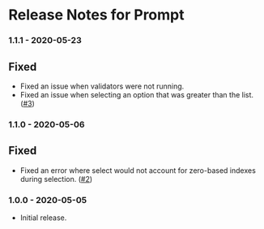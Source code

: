 # Release Notes for Prompt

### 1.1.1 - 2020-05-23

## Fixed
- Fixed an issue when validators were not running.
- Fixed an issue when selecting an option that was greater than the list. ([#3](https://github.com/pixelandtonic/prompt/issues/3))

### 1.1.0 - 2020-05-06

## Fixed
- Fixed an error where select would not account for zero-based indexes during selection. ([#2](https://github.com/pixelandtonic/prompt/issues/2))

### 1.0.0 - 2020-05-05
- Initial release.
